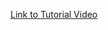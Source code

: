 <a href='https://drive.google.com/file/d/1btmT-ssnt3I5F98zV2GZqzA4bbJGtb98/view' target = '_blank'>Link to Tutorial Video</a>
